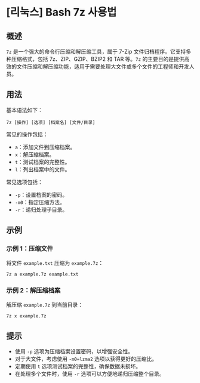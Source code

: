 # [리눅스] Bash 7z 사용법

## 概述
`7z` 是一个强大的命令行压缩和解压缩工具，属于 7-Zip 文件归档程序。它支持多种压缩格式，包括 7z、ZIP、GZIP、BZIP2 和 TAR 等。`7z` 的主要目的是提供高效的文件压缩和解压缩功能，适用于需要处理大文件或多个文件的工程师和开发人员。

## 用法
基本语法如下：
```
7z [操作] [选项] [档案名] [文件/目录]
```

常见的操作包括：
- `a`：添加文件到压缩档案。
- `x`：解压缩档案。
- `t`：测试档案的完整性。
- `l`：列出档案中的文件。

常见选项包括：
- `-p`：设置档案的密码。
- `-m0`：指定压缩方法。
- `-r`：递归处理子目录。

## 示例
### 示例 1：压缩文件
将文件 `example.txt` 压缩为 `example.7z`：
```bash
7z a example.7z example.txt
```

### 示例 2：解压缩档案
解压缩 `example.7z` 到当前目录：
```bash
7z x example.7z
```

## 提示
- 使用 `-p` 选项为压缩档案设置密码，以增强安全性。
- 对于大文件，考虑使用 `-m0=lzma2` 选项以获得更好的压缩比。
- 定期使用 `t` 选项测试档案的完整性，确保数据未损坏。
- 在处理多个文件时，使用 `-r` 选项可以方便地递归压缩整个目录。